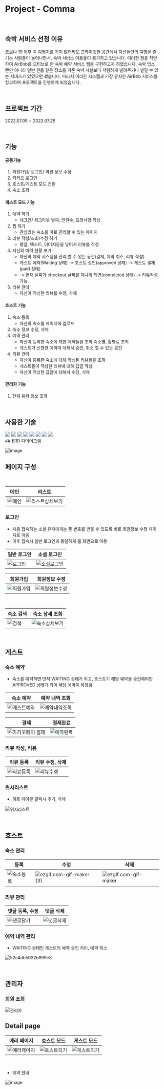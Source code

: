 

# Project - Comma

</br>

## 숙박 서비스 선정 이유

코로나 19 이후 꼭 여행지를 가지 않더라도 프라이빗한 공간에서 자신들만의 여행을 즐기는 사람들이 늘어나면서, 숙박 서비스 이용률이 증가하고 있습니다.
이러한 점을 착안하여 AirBnb를 모티브로 한 숙박 예약 서비스 웹을 구현하고자 하였습니다.
숙박 업소 뿐만 아니라 일반 원룸 같은 장소를 기존 숙박 시설보다
저렴하게 빌려주거나 빌릴 수 있는 서비스가 있었으면 했습니다. 따라서 이러한 시스템과 가장 유사한 AirBnb 서비스를 참고하여 프로젝트를 진행하게 되었습니다.

</br>

## 프로젝트 기간
2022.07.05 ~ 2022.07.25

</br>

## 기능 

#### 공통기능

1.  회원가입/ 로그인/ 회원 정보 수정
2.  카카오 로그인
3.  호스트/게스트 모드 전환
4.  숙소 조회

#### 게스트 모드 기능

1. 예약 하기
   - 체크인/ 체크아웃 날짜, 인원수, 요청사항 작성
2. 찜 하기
   - 관심있는 숙소를 따로 관리할 수 있는 페이지
3. 리뷰 작성/조회/수정 하기
   - 평점, 텍스트, 이미지등을 넣어서 리뷰를 작성
4. 자신의 예약 현황 보기
   - 자신의 예약 시스템을 관리 할 수 있는 공간(결제, 예약 취소, 리뷰 작성)
   - 게스트 예약(Waiting 상태) -> 호스트 승인(approved 상태) -> 게스트 결제(paid 상태)
   - -> 현재 날짜가 checkout 날짜를 지나게 되면(completed 상태) -> 리뷰작성 가능
5. 리뷰 관리
   - 자신이 작성한 리뷰를 수정, 삭제

#### 호스트 기능

1. 숙소 등록
   - 자신의 숙소를 페이지에 업로드
2. 숙소 정보 수정, 삭제
3. 예약 관리
   - 자신이 등록한 숙소에 대한 예약들을 조회 숙소별, 월별로 조회
   - 게스트가 신청한 예약에 대해서 승인, 취소 할 수 있는 공간
4. 리뷰 관리
   - 자신이 등록한 숙소에 대해 작성된 리뷰들을 조회
   - 게스트들이 작성한 리뷰에 대해 답글 작성
   - 자신이 작성한 답글에 대해서 수정, 삭제

#### 관리자 기능

1. 전체 유저 정보 조회

</br>

## 사용한 기술

<img src="https://img.shields.io/badge/html5-E34F26?style=for-the-badge&logo=html5&logoColor=white">
<img src="https://img.shields.io/badge/css-1572B6?style=for-the-badge&logo=css3&logoColor=white">
<img src="https://img.shields.io/badge/bootstrap-7952B3?style=for-the-badge&logo=bootstrap&logoColor=white">
<img src="https://img.shields.io/badge/javascript-F7DF1E?style=for-the-badge&logo=javascript&logoColor=black">
<img src="https://img.shields.io/badge/jquery-0769AD?style=for-the-badge&logo=jquery&logoColor=white">
<img src="https://img.shields.io/badge/mysql-4479A1?style=for-the-badge&logo=mysql&logoColor=white">
<img src="https://img.shields.io/badge/springboot-6DB33F?style=for-the-badge&logo=springboot&logoColor=white">

<img src="https://img.shields.io/badge/github-181717?style=for-the-badge&logo=github&logoColor=white">






</br>
## ERD 다이어그램

![image](https://user-images.githubusercontent.com/99931188/181579722-6554cdbf-1ed2-42ba-b4e1-a8087371d3e9.png)



## 페이지 구성

</br>

| 메인 | 리스트 |
|--|--|
| ![메인](https://user-images.githubusercontent.com/96460131/181459606-47496bc1-556c-4da7-b50a-f2972366961b.gif) | ![리스트상세보기](https://user-images.githubusercontent.com/96460131/181457881-03bd1737-976b-4555-9c41-fe203ec563c7.gif) |

### 로그인
- 처음 접속하는 소셜 유저에게는 폰 번호를 받을 수 있도록 바로 회원정보 수정 페이지로 이동
- 이후 접속시 일반 로그인과 동일하게 홈 화면으로 이동

| 일반 로그인 | 소셜 로그인 |
|--|--|
|![로그인](https://user-images.githubusercontent.com/96460131/181457030-820771eb-48d8-4b8e-a9cb-f9902ddd3a3a.gif)  | ![소셜로그인](https://user-images.githubusercontent.com/96460131/181501469-eac0a891-edb8-4415-9332-f82dd0edf876.gif) |

|회원가입|회원정보 수정|
|--|--|
| ![회원가입](https://user-images.githubusercontent.com/96460131/181457008-0c1b10d3-0327-43c2-902e-cfd844f8e67e.gif) | ![회원정보수정](https://user-images.githubusercontent.com/96460131/181501578-0bf6555b-4443-4cd0-b396-0e7f552a45cc.gif) |

</br>

|숙소 검색| 숙소 상세 조회 |
|--|--|
| ![검색](https://user-images.githubusercontent.com/96460131/181458415-63de6e23-8575-446c-8b59-e145c37c87dd.gif) | ![숙소상세보기](https://user-images.githubusercontent.com/96460131/181459768-2de60307-bdb6-4832-a079-ed96b368bc62.gif) |

</br>

## 게스트

### 숙소 예약

- 숙소를 예약하면 먼저 WAITING 상태가 되고, 호스트가 해당 예약을 승인해야만 APPROVED 상태가 되어 해당 예약이 확정됨


|숙소 예약| 예약 내역 조회 |
|--|--|
| ![게스트예약](https://user-images.githubusercontent.com/96460131/181460083-df1cb3d1-9b55-4894-9501-5937c640e296.gif) | ![예약내역조회](https://user-images.githubusercontent.com/96460131/181461941-a03b0256-fd4c-4ed2-abb4-4fe53cfaa539.gif) |



|결제| 결제완료 |
|--|--|
| ![카카오페이 결제](https://user-images.githubusercontent.com/96460131/181154799-264297b8-ad33-48cf-9d4c-63e48fec3b18.png) | ![예약완료](https://user-images.githubusercontent.com/96460131/181170884-827f773f-c97a-4df2-9bbd-15f59cc1b3dd.png) |



### 리뷰 작성, 리뷰 

|리뷰 등록|리뷰 수정, 삭제|
|--|--|
| ![리뷰등록](https://user-images.githubusercontent.com/96460131/181460869-247fd745-023e-4454-822d-017488a2d274.gif) | ![리뷰수정](https://user-images.githubusercontent.com/96460131/181459149-7da8f0f9-0d1f-4319-9917-09d0aea59d26.gif) |




### 위시리스트
- 하트 아이콘 클릭시 추가, 삭제

![위시리스트](https://user-images.githubusercontent.com/96460131/181457691-c149ec6a-07a6-4ecc-a736-a5e4a653eba4.gif)


</br>

## 호스트

### 숙소 관리

|등록|수정|삭제|
|--|--|--|
| ![숙소등록](https://user-images.githubusercontent.com/96460131/181459021-59208100-ec6f-4507-b30f-ec2aa4828da8.gif) | ![ezgif com-gif-maker (3)](https://user-images.githubusercontent.com/96460131/181504618-6f13f3d0-89bb-495c-bebc-d9abcab31842.gif) |![ezgif com-gif-maker](https://user-images.githubusercontent.com/96460131/181504013-517c7849-a11d-4216-bc73-148dff8a85f7.gif)|



### 리뷰 관리

| 댓글 등록, 수정 | 댓글 삭제 |
|--|--|
| ![댓글달기](https://user-images.githubusercontent.com/96460131/181455213-0518ff6b-9aed-44e5-8219-57804da10943.gif) | ![댓글삭제](https://user-images.githubusercontent.com/96460131/181470956-83113b58-66ac-4353-bfae-29431a96c18a.gif) |


### 예약 내역 관리
- WAITING 상태인 게스트의 예약 승인 처리, 예약 취소 

![52e4db5932b999e3](https://user-images.githubusercontent.com/96460131/181471128-b8eed06b-1575-4431-9ffd-9843d1356a72.gif)


</br>

## 관리자

### 회원 조회
![관리자](https://user-images.githubusercontent.com/96460131/181155327-950b3b21-2568-4d37-bb3f-bc7d8db105b1.png)

## Detail page


| 에러 페이지 |호스트 모드|게스트 모드 |
|--|--|--|
| ![에러페이지](https://user-images.githubusercontent.com/96460131/181458756-73942d34-6f6a-4fe4-8f1d-4b7c1af0bc43.gif) | ![호스트되기](https://user-images.githubusercontent.com/96460131/181458686-7cecac67-bf97-4146-9de2-ee73851cf9e7.gif) | ![게스트되기](https://user-images.githubusercontent.com/96460131/181458714-3fc76e9f-6afb-47b3-b8eb-0d90034213cc.gif) |

<br/>

- 예약 안내

![image](https://user-images.githubusercontent.com/99931188/181436220-a8603903-4f86-4a25-bf52-c8caa03c690d.png)

